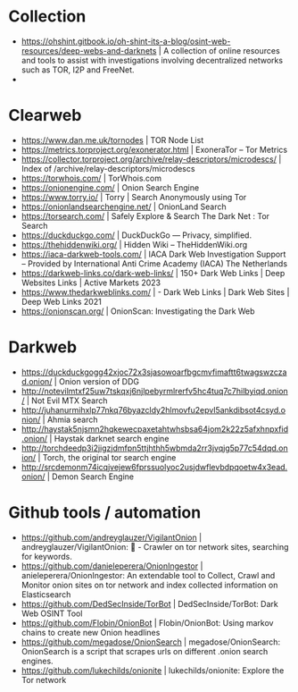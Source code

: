 # Collection
- https://ohshint.gitbook.io/oh-shint-its-a-blog/osint-web-resources/deep-webs-and-darknets | A collection of online resources and tools to assist with investigations involving decentralized networks such as TOR, I2P and FreeNet.
- 
# Clearweb
- https://www.dan.me.uk/tornodes | TOR Node List
- https://metrics.torproject.org/exonerator.html | ExoneraTor – Tor Metrics
- https://collector.torproject.org/archive/relay-descriptors/microdescs/ | Index of /archive/relay-descriptors/microdescs
- https://torwhois.com/ | TorWhois.com
- https://onionengine.com/ | Onion Search Engine
- https://www.torry.io/ | Torry | Search Anonymously using Tor
- https://onionlandsearchengine.net/ | OnionLand Search
- https://torsearch.com/ | Safely Explore & Search The Dark Net : Tor Search
- https://duckduckgo.com/ | DuckDuckGo — Privacy, simplified.
- https://thehiddenwiki.org/ | Hidden Wiki – TheHiddenWiki.org
- https://iaca-darkweb-tools.com/ | IACA Dark Web Investigation Support – Provided by International Anti Crime Academy (IACA) The Netherlands
- https://darkweb-links.co/dark-web-links/ | 150+ Dark Web Links | Deep Websites Links | Active Markets 2023
- https://www.thedarkweblinks.com/ | - Dark Web Links | Dark Web Sites | Deep Web Links 2021
- https://onionscan.org/ | OnionScan: Investigating the Dark Web


# Darkweb
- https://duckduckgogg42xjoc72x3sjasowoarfbgcmvfimaftt6twagswzczad.onion/ | Onion version of DDG
- http://notevilmtxf25uw7tskqxj6njlpebyrmlrerfv5hc4tuq7c7hilbyiqd.onion/ | Not Evil MTX Search
- http://juhanurmihxlp77nkq76byazcldy2hlmovfu2epvl5ankdibsot4csyd.onion/ | Ahmia search 
- http://haystak5njsmn2hqkewecpaxetahtwhsbsa64jom2k22z5afxhnpxfid.onion/ | Haystak darknet search engine
- http://torchdeedp3i2jigzjdmfpn5ttjhthh5wbmda2rr3jvqjg5p77c54dqd.onion/ | Torch, the original tor search engine
- http://srcdemonm74icqjvejew6fprssuolyoc2usjdwflevbdpqoetw4x3ead.onion/ | Demon Search Engine

# Github tools / automation
- https://github.com/andreyglauzer/VigilantOnion | andreyglauzer/VigilantOnion: :snake: - Crawler on tor network sites, searching for keywords.
- https://github.com/danieleperera/OnionIngestor | anieleperera/OnionIngestor: An extendable tool to Collect, Crawl and Monitor onion sites on tor network and index collected information on Elasticsearch
- https://github.com/DedSecInside/TorBot | DedSecInside/TorBot: Dark Web OSINT Tool
- https://github.com/Flobin/OnionBot | Flobin/OnionBot: Using markov chains to create new Onion headlines
- https://github.com/megadose/OnionSearch | megadose/OnionSearch: OnionSearch is a script that scrapes urls on different .onion search engines.
- https://github.com/lukechilds/onionite | lukechilds/onionite: Explore the Tor network
